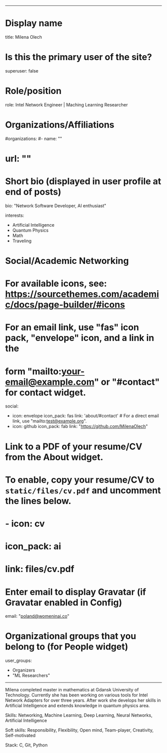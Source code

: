
---
# Display name
title: Milena Olech

# Is this the primary user of the site?
superuser: false

# Role/position
role: Intel Network Engineer | Maching Learning Researcher

# Organizations/Affiliations
#organizations:
#- name: ""
#  url: ""

# Short bio (displayed in user profile at end of posts)
bio: "Network Software Developer, AI enthusiast"

interests:
- Artificial Intelligence
- Quantum Physics
- Math
- Traveling

# Social/Academic Networking
# For available icons, see: https://sourcethemes.com/academic/docs/page-builder/#icons
#   For an email link, use "fas" icon pack, "envelope" icon, and a link in the
#   form "mailto:your-email@example.com" or "#contact" for contact widget.
social:
- icon: envelope
  icon_pack: fas
  link: 'about/#contact'  # For a direct email link, use "mailto:test@example.org".
- icon: github
  icon_pack: fab
  link: "https://github.com/MilenaOlech"
# Link to a PDF of your resume/CV from the About widget.
# To enable, copy your resume/CV to `static/files/cv.pdf` and uncomment the lines below.
# - icon: cv
#   icon_pack: ai
#   link: files/cv.pdf

# Enter email to display Gravatar (if Gravatar enabled in Config)
email: "poland@womeninai.co"

# Organizational groups that you belong to (for People widget)
user_groups:
 - Organizers
 - "ML Researchers"

---
Milena completed master in mathematics at Gdansk University of Technology. Currently she has been working on various tools for Intel Network Adapters for over three years.
After work she develops her skills in Artificial Intelligence and extends knowledge in quantum physics area.

Skills: Networking, Machine Learning, Deep Learning, Neural Networks, Artificial Intelligence

Soft skills: Responsibility, Flexibility, Open mind, Team-player, Creativity, Self-motivated

Stack: C, Git, Python
